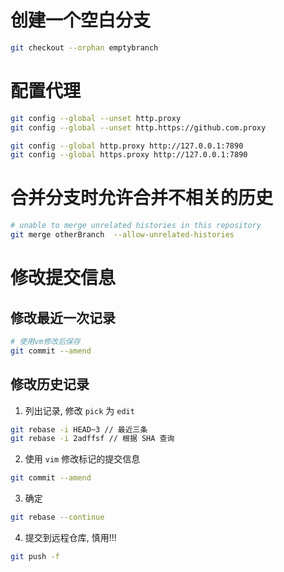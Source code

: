 # 创建一个空白分支
```bash
git checkout --orphan emptybranch
```

# 配置代理
```bash
git config --global --unset http.proxy
git config --global --unset http.https://github.com.proxy

git config --global http.proxy http://127.0.0.1:7890
git config --global https.proxy http://127.0.0.1:7890
```

# 合并分支时允许合并不相关的历史
```bash
# unable to merge unrelated histories in this repository
git merge otherBranch  --allow-unrelated-histories
```

# 修改提交信息
## 修改最近一次记录
```bash
# 使用vm修改后保存
git commit --amend
```
## 修改历史记录
1. 列出记录, 修改 `pick` 为 `edit`
```bash
git rebase -i HEAD~3 // 最近三条
git rebase -i 2adffsf // 根据 SHA 查询
```

2. 使用 `vim` 修改标记的提交信息
```bash
git commit --amend
```
3. 确定
```bash
git rebase --continue
```
4. 提交到远程仓库, 慎用!!!
```bash
git push -f
```

